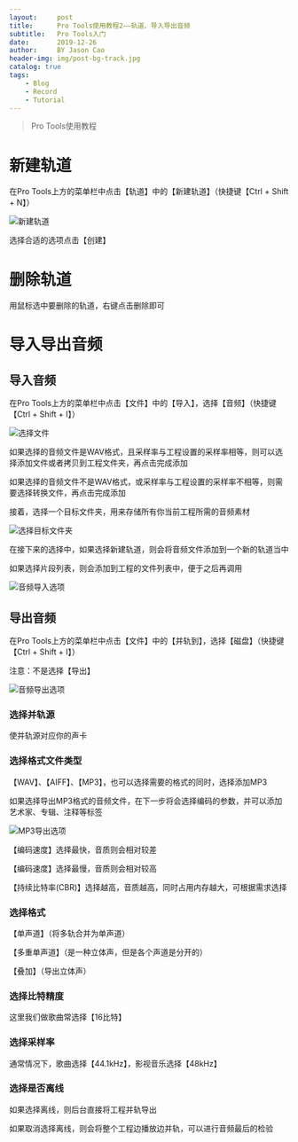 ```yaml
---
layout:     post
title:      Pro Tools使用教程2——轨道、导入导出音频
subtitle:   Pro Tools入门
date:       2019-12-26
author:     BY Jason Cao
header-img: img/post-bg-track.jpg
catalog: true
tags:
    - Blog
    - Record
    - Tutorial
---
```


> Pro Tools使用教程

# 新建轨道
在Pro Tools上方的菜单栏中点击【轨道】中的【新建轨道】（快捷键【Ctrl + Shift + N】）

![新建轨道](http://m.qpic.cn/psc?/V10DFE6N3uScTK/eUV4L3fpc9jygk8SN5vzkOYLODkoiLMwfP59IbOl*OroM7jKxQzgFCqyK*WliFz5IVOk2xFxFqkhhjZRdY7RCg!!/b&bo=CQOWAAAAAAADB74!&rf=viewer_4)

选择合适的选项点击【创建】

# 删除轨道
用鼠标选中要删除的轨道，右键点击删除即可

# 导入导出音频

## 导入音频
在Pro Tools上方的菜单栏中点击【文件】中的【导入】，选择【音频】（快捷键【Ctrl + Shift + I】）

![选择文件](http://m.qpic.cn/psc?/V10DFE6N3uScTK/eUV4L3fpc9jygk8SN5vzkHt7D0bajeylcNnX.nolAE7oo5tQobgtT*CIL9w028s8NxbDwl170XA0QV1yNIrrnQ!!/b&bo=2gQmAwAAAAADB9k!&rf=viewer_4)

如果选择的音频文件是WAV格式，且采样率与工程设置的采样率相等，则可以选择添加文件或者拷贝到工程文件夹，再点击完成添加

如果选择的音频文件不是WAV格式，或采样率与工程设置的采样率不相等，则需要选择转换文件，再点击完成添加

接着，选择一个目标文件夹，用来存储所有你当前工程所需的音频素材

![选择目标文件夹](http://m.qpic.cn/psc?/V10DFE6N3uScTK/2aGbA7qLSN6GeC6g0ZsuRVYt3yLrLXcmdaqMshcD6Mp1EVdvVJCEg1s8rMD5BAHcU7JKrSoIbP3G6Y8VAtBTgxK8EeZtgzi8qJDDHKpOjNA!/b&bo=zAQjAwAAAAADF9o!&rf=viewer_4)

在接下来的选择中，如果选择新建轨道，则会将音频文件添加到一个新的轨道当中

如果选择片段列表，则会添加到工程的文件列表中，便于之后再调用

![音频导入选项](http://m.qpic.cn/psc?/V10DFE6N3uScTK/2aGbA7qLSN6GeC6g0ZsuRTiUl.MdOl.YHC9U2jbF7EQd1nOcqfwjMJEPLyeMdtI1S3iRug8JFA2iF38oyebzR9SHpKRyjRn.u3y1q9MkDIw!/b&bo=GgHoAAAAAAADF8E!&rf=viewer_4)

## 导出音频
在Pro Tools上方的菜单栏中点击【文件】中的【并轨到】，选择【磁盘】（快捷键【Ctrl + Shift + I】）

注意：不是选择【导出】

![音频导出选项](http://m.qpic.cn/psc?/V10DFE6N3uScTK/eUV4L3fpc9jygk8SN5vzkPKxoBgERSWgHEaQGkrBZGsAaPBKqxshn*fq3wPc02DjevtL60yfPf5*c1acNSR5ww!!/b&bo=qQFKAgAAAAADB8I!&rf=viewer_4)

### 选择并轨源
使并轨源对应你的声卡

### 选择格式文件类型
【WAV】、【AIFF】、【MP3】，也可以选择需要的格式的同时，选择添加MP3

如果选择导出MP3格式的音频文件，在下一步将会选择编码的参数，并可以添加艺术家、专辑、注释等标签

![MP3导出选项](http://m.qpic.cn/psc?/V10DFE6N3uScTK/2aGbA7qLSN6GeC6g0ZsuRZXn6GfENHSBS53r0s7cHqDUdxxbx79xF8jFK.PbnyXxnHRGpSwPwpYj3NVYcvcJbuIEKk*O34h7KXgbaq7iu4Q!/b&bo=lALMAQAAAAADF2k!&rf=viewer_4)

【编码速度】选择最快，音质则会相对较差

【编码速度】选择最慢，音质则会相对较高

【持续比特率(CBR)】选择越高，音质越高，同时占用内存越大，可根据需求选择

### 选择格式
【单声道】（将多轨合并为单声道）

【多重单声道】（是一种立体声，但是各个声道是分开的）

【叠加】（导出立体声）

### 选择比特精度
这里我们做歌曲常选择【16比特】

### 选择采样率
通常情况下，歌曲选择【44.1kHz】，影视音乐选择【48kHz】

### 选择是否离线
如果选择离线，则后台直接将工程并轨导出

如果取消选择离线，则会将整个工程边播放边并轨，可以进行音频最后的检验

